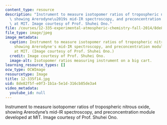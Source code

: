 ```yaml
---
content_type: resource
description: "Instrument to measure isotopomer ratios of tropospheric nitrous oxide,\
  \ showing Arerodyne\u2019s mid-IR spectroscopy, and preconcentration module developed\
  \ at MIT. Image courtesy of Prof. Shuhei Ono."
file: /courses/12-335-experimental-atmospheric-chemistry-fall-2014/8de82f5fe0f31b1a5e1d316cb85de3a4_12-335f14.jpg
file_type: image/jpeg
image_metadata:
  caption: Instrument to measure isotopomer ratios of tropospheric nitrous oxide,
    showing Arerodyne's mid-IR spectroscopy, and preconcentration module developed
    at MIT. (Image courtesy of Prof. Shuhei Ono.)
  credit: Image courtesy of Prof. Shuhei Ono.
  image-alt: Isotopomer ratios measuring instrument on a big cart.
learning_resource_types: []
ocw_type: OCWImage
resourcetype: Image
title: 12-335f14.jpg
uid: 8de82f5f-e0f3-1b1a-5e1d-316cb85de3a4
video_metadata:
  youtube_id: null
---
```

Instrument to measure isotopomer ratios of tropospheric nitrous oxide, showing Arerodyne’s mid-IR spectroscopy, and preconcentration module developed at MIT. Image courtesy of Prof. Shuhei Ono.

